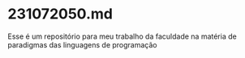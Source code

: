 # 231072050.md
Esse é um repositório para meu trabalho da faculdade na matéria de paradigmas das linguagens de programação 
